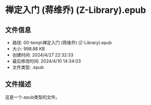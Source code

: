 ﻿# 禅定入门 (蒋维乔) (Z-Library).epub

## 文件信息
- 路径: 00-temp\禅定入门 (蒋维乔) (Z-Library).epub
- 大小: 998.88 KB
- 创建时间: 2024/4/27 22:32:33
- 最后修改时间: 2024/4/10 14:34:03
- 文件类型: .epub

## 文件描述
这是一个.epub类型的文件。

